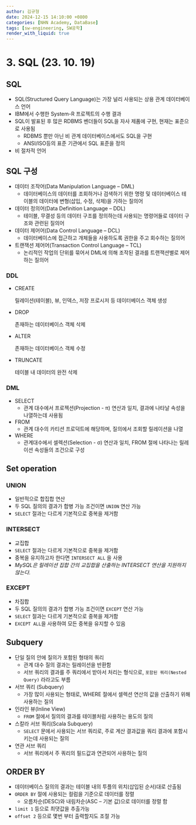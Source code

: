 ```yaml
---
author: 김규형
date: 2024-12-15 14:10:00 +0800
categories: [NHN Academy, DataBase]
tags: [sw-engineering, SW공학]
render_with_liquid: true
---
```



# 3. SQL (23. 10. 19)

## SQL

- SQL(Structured Query Language)는 가장 널리 사용되는 상용 관계 데이터베이스 언어
- IBM에서 수행한 System-R 프로젝트의 수행 결과
- SQL이 발표된 후 많은 RDBMS 벤더들이 SQL을 자사 제품에 구현, 현재는 표준으로 사용됨
    - RDBMS 뿐만 아닌 비 관계 데이터베이스에서도 SQL을 구현
    - ANSI/ISO등의 표준 기관에서 SQL 표준을 정의
- 비 절차적 언어

## SQL 구성

- 데이터 조작어(Data Manipulation Language – DML)
    - 데이터베이스의 데이터를 조회하거나 검색하기 위한 명령 및 데이터베이스 테이블의 데이터에 변형(삽입, 수정, 삭제)을 가하는 질의어
- 데이터 정의어(Data Definition Language – DDL)
    - 테이블, 무결성 등의 데이터 구조를 정의하는데 사용되는 명령어들로 데이터 구조와 관련된 질의어
- 데이터 제어어(Data Control Language – DCL)
    - 데이터베이스에 접근하고 개체들을 사용하도록 권한을 주고 회수하는 질의어
- 트랜잭션 제어어(Transaction Control Language – TCL)
    - 논리적인 작업의 단위를 묶어서 DML에 의해 조작된 결과를 트랜잭션별로 제어하는 질의어

### DDL

- CREATE
    
    릴레이션(테이블), 뷰, 인덱스, 저장 프로시저 등 데이터베이스 객체 생성
    
- DROP
    
    존재하는 데이터베이스 객체 삭제
    
- ALTER
    
    존재하는 데이터베이스 객체 수정
    
- TRUNCATE
    
    테이블 내 데이터의 완전 삭제
    

### DML

- SELECT
    - 관계 대수에서 프로젝션(Projection - π) 연산과 일치, 결과에 나타날 속성을 나열하는데 사용됨
- FROM
    - 관계 대수의 카티션 프로덕트에 해당하며, 질의에서 조회할 릴레이션을 나열
- WHERE
    - 관계대수에서 셀렉션(Selection - σ) 연산과 일치, FROM 절에 나타나는 릴레이션 속성들의 조건으로 구성

## Set operation

### UNION

- 일반적으로 합집합 연산
- 두 SQL 질의의 결과가 합병 가능 조건이면 `UNION` 연산 가능
- `SELECT` 절과는 다르게 기본적으로 중복을 제거함

### INTERSECT

- 교집합
- `SELECT` 절과는 다르게 기본적으로 중복을 제거함
- 중복을 유지하고자 한다면 `INTERSECT ALL` 을 사용
- *MySQL은 릴레이션 집합 간의 교집합을 산출하는 INTERSECT 연산을 지원하지 않는다.*

### EXCEPT

- 차집합
- 두 SQL 질의의 결과가 합병 가능 조건이면 `EXCEPT` 연산 가능
- `SELECT` 절과는 다르게 기본적으로 중복을 제거함
- `EXCEPT ALL`을 사용하여 모든 중복을 유지할 수 있음

## Subquery

- 단일 질의 안에 질의가 포함된 형태의 쿼리
    - 관계 대수 질의 결과는 릴레이션을 반환함
    - 서브 쿼리의 결과를 주 쿼리에서 받아서 처리는 형식으로, `포함된 쿼리(Nested Query)` 라라고도 부름
- 서브 쿼리 (Subquery)
    - 가장 많이 사용되는 형태로, WHERE 절에서 셀렉션 연산의 값을 산출하기 위해 사용하는 질의
- 인라인 뷰(Inline View)
    - `FROM` 절에서 질의의 결과를 테이블처럼 사용하는 용도의 질의
- 스칼라 서브 쿼리(Scala Subquery)
    - `SELECT` 문에서 사용되는 서브 쿼리로, 주로 계산 결과값을 쿼리 결과에 포함시키는데 사용되는 질의
- 연관 서브 쿼리
    - 서브 쿼리에서 주 쿼리의 필드값과 연관되어 사용하는 질의

## ORDER BY

- 데이터베이스 질의의 결과는 테이블 내의 투플의 위치(삽입된 순서)대로 산출됨
- `ORDER BY` 절에 사용되는 컬럼을 기준으로 데이터를 정렬
    - 오름차순(DESC)와 내림차순(ASC – 기본 값)으로 데이터를 정렬 함
- `limit 1` 등으로 최댓값을 추출가능
- `offset 2` 등으로 몇번 부터 출력할지도 조절 가능
